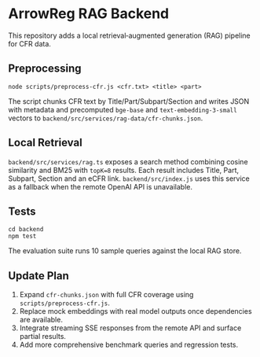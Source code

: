 # ArrowReg RAG Backend

This repository adds a local retrieval‑augmented generation (RAG) pipeline for CFR data.

## Preprocessing

```
node scripts/preprocess-cfr.js <cfr.txt> <title> <part>
```
The script chunks CFR text by Title/Part/Subpart/Section and writes JSON with metadata and
precomputed `bge-base` and `text-embedding-3-small` vectors to
`backend/src/services/rag-data/cfr-chunks.json`.

## Local Retrieval

`backend/src/services/rag.ts` exposes a search method combining cosine similarity and BM25
with `topK=8` results. Each result includes Title, Part, Subpart, Section and an eCFR link.
`backend/src/index.js` uses this service as a fallback when the remote OpenAI API is
unavailable.

## Tests

```
cd backend
npm test
```
The evaluation suite runs 10 sample queries against the local RAG store.

## Update Plan

1. Expand `cfr-chunks.json` with full CFR coverage using `scripts/preprocess-cfr.js`.
2. Replace mock embeddings with real model outputs once dependencies are available.
3. Integrate streaming SSE responses from the remote API and surface partial results.
4. Add more comprehensive benchmark queries and regression tests.
